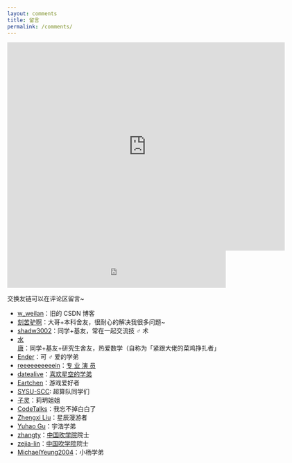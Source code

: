 ```yaml
---
layout: comments
title: 留言
permalink: /comments/
---
```


<div><iframe src="https://player.bilibili.com/player.html?aid=376241753&bvid=BV1ho4y1k74m&cid=356517141&page=1" scrolling="no" border="0" frameborder="no" framespacing="0" allowfullscreen="true" width="640" height="480"> </iframe></div>

<div><iframe frameborder="no" border="0" marginwidth="0" marginheight="0" width=100% height=86 src="https://i.y.qq.com/n2/m/outchain/player/index.html?songid=376795401&songtype=0"> </iframe></div>

交换友链可以在评论区留言~

- [w_weilan](https://blog.csdn.net/w_weilan)：旧的 CSDN 博客
- [刻苦驴啊](https://blog.csdn.net/D5__J9)：大哥+本科舍友，很耐心的解决我很多问题~
- [shadw3002](https://shadw3002.github.io)：同学+基友，常在一起交流技 ♂ 术
- [水唐](https://yorkking.github.io)：同学+基友+研究生舍友，热爱数学（自称为「紧跟大佬的菜鸡挣扎者」
- [Ender](https://ender-coder.github.io)：可 ♂ 爱的学弟
- [reeeeeeeeeein](https://reeeeeeeeeein.github.io/)：[专 业 演 员](https://wu-kan.cn/_posts/2019-11-04-%E5%86%8D%E8%A7%81-%E7%AE%97%E6%B3%95%E7%AB%9E%E8%B5%9B/)
- [datealive](https://datealive.top/)：[喜欢星空的学弟](https://wu-kan.cn/_posts/2019-01-18-%E5%9F%BA%E4%BA%8EJekyll%E6%90%AD%E5%BB%BA%E4%B8%AA%E4%BA%BA%E5%8D%9A%E5%AE%A2/#5ea53249b93ada00086d5e08)
- [Eartchen](https://eartchen.cn)：游戏爱好者
- [SYSU-SCC](https://scc.sysu.tech/Members/): 超算队同学们
- [子灵](https://www.asmodeus.cn/)：莉玥姐姐
- [CodeTalks](https://howardlau.me/)：我忘不掉白白了
- [Zhengxi Liu](https://blog.xcmyz.xyz/)：星辰漫游者
- [Yuhao Gu](https://yhgu2000.github.io/)：宇浩学弟
- [zhangty](https://www.zhangty15226.com/)：[中国吹学院](https://hibikilogy.github.io/)院士
- [zejia-lin](https://zejia-lin.github.io/)：[中国吹学院](https://hibikilogy.github.io/)院士
- [MichaelYeung2004](https://www.notegardens.cn/)：小杨学弟
